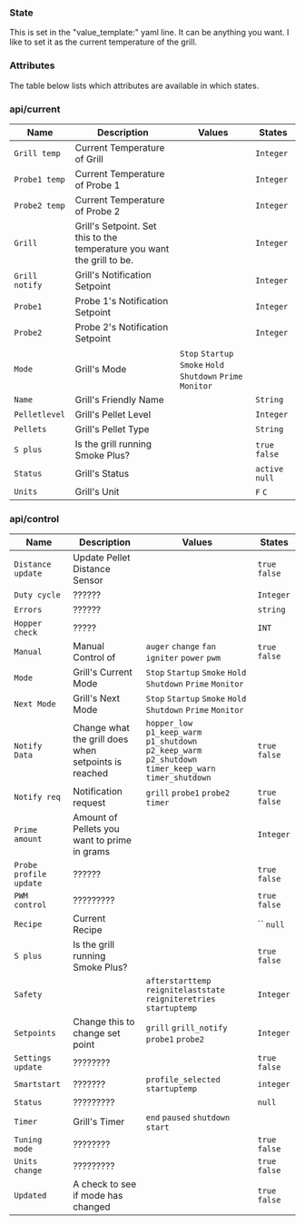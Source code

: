 ### State
This is set in the "value_template:" yaml line. It can be anything you want. I like to set it as the current temperature of the grill. 

### Attributes
The table below lists which attributes are available in which states. 

### api/current
| Name | Description | Values | States |
| --- | --- | --- | --- |
| `Grill temp` | Current Temperature of Grill | | `Integer` |
| `Probe1 temp` | Current Temperature of Probe 1 | |  `Integer` |
| `Probe2 temp` | Current Temperature of Probe 2 | |  `Integer` |
| `Grill` | Grill's Setpoint. Set this to the temperature you want the grill to be. | | `Integer` |
| `Grill notify` | Grill's Notification Setpoint | |  `Integer` |
| `Probe1` | Probe 1's Notification Setpoint | | `Integer` |
| `Probe2` | Probe 2's Notification Setpoint | | `Integer` |
| `Mode` | Grill's Mode | `Stop` `Startup` `Smoke` `Hold` `Shutdown` `Prime` `Monitor` |
| `Name` | Grill's Friendly Name | | `String` |
| `Pelletlevel` | Grill's Pellet Level | | `Integer` |
| `Pellets` | Grill's Pellet Type | | `String` |
| `S plus` | Is the grill running Smoke Plus? | | `true` `false` |
| `Status` | Grill's Status | | `active` `null` |
| `Units` | Grill's Unit | | `F` `C` |

### api/control
| Name | Description | Values | States |
| --- | --- | --- | --- |
| `Distance update` | Update Pellet Distance Sensor | | `true` `false` |
| `Duty cycle` | ?????? | | `Integer` |
| `Errors` | ?????? | | `string` |
| `Hopper check` | ????? | | `INT` |
| `Manual` | Manual Control of | `auger` `change` `fan` `igniter` `power` `pwm` |  `true` `false` |
| `Mode` | Grill's Current Mode | `Stop` `Startup` `Smoke` `Hold` `Shutdown` `Prime` `Monitor` | |
| `Next Mode` | Grill's Next Mode | `Stop` `Startup` `Smoke` `Hold` `Shutdown` `Prime` `Monitor` |
| `Notify Data` | Change what the grill does when setpoints is reached | `hopper_low` `p1_keep_warm` `p1_shutdown` `p2_keep_warm` `p2_shutdown` `timer_keep_warn` `timer_shutdown` |  `true` `false` |
| `Notify req` | Notification request | `grill` `probe1` `probe2` `timer` |  `true` `false` |
| `Prime amount` | Amount of Pellets you want to prime in grams | | `Integer` | 
| `Probe profile update` | ?????? | | `true` `false` |
| `PWM control` | ????????? | | `true` `false` |
| `Recipe` | Current Recipe | | `` `null` |
| `S plus` | Is the grill running Smoke Plus? | | `true` `false` |  
| `Safety` | | `afterstarttemp` `reignitelaststate` `reigniteretries` `startuptemp` |  `Integer` |
| `Setpoints` | Change this to change set point | `grill` `grill_notify` `probe1` `probe2` |  `Integer` |
| `Settings update` | ???????? | |  `true` `false` |
| `Smartstart` | ??????? | `profile_selected` `startuptemp` |  `integer` |
| `Status` | ????????? | |  `null` |
| `Timer` | Grill's Timer | `end` `paused` `shutdown` `start` | | `Integer` |
| `Tuning mode` | ???????? | | `true` `false` |
| `Units change` | ????????? |  | `true` `false` |
| `Updated` | A check to see if mode has changed | | `true` `false` |
